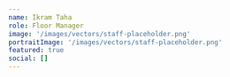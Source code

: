 ```yaml
---
name: Ikram Taha
role: Floor Manager
image: '/images/vectors/staff-placeholder.png'
portraitImage: '/images/vectors/staff-placeholder.png'
featured: true
social: []
---
```

